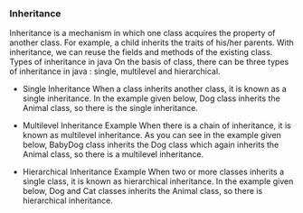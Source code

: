 ### Inheritance
Inheritance is a mechanism in which one class acquires the property of another class.
For example, a child inherits the traits of his/her parents. With inheritance, we can reuse the fields and methods of the existing class.
Types of inheritance in java
On the basis of class, there can be three types of inheritance in java : single, multilevel and hierarchical.

* Single Inheritance
When a class inherits another class, it is known as a single inheritance. In the example given below, Dog class inherits the Animal class, so there is the single inheritance.

* Multilevel Inheritance Example
When there is a chain of inheritance, it is known as multilevel inheritance. As you can see in the example given below, BabyDog class inherits the Dog class which again inherits the Animal class, so there is a multilevel inheritance.

* Hierarchical Inheritance Example
When two or more classes inherits a single class, it is known as hierarchical inheritance. In the example given below, Dog and Cat classes inherits the Animal class, so there is hierarchical inheritance.
